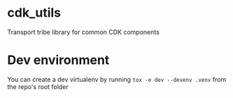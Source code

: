 # cdk_utils
Transport tribe library for common CDK components 

# Dev environment
You can create a dev virtualenv by running `tox -e dev --devenv .venv` from the repo's root folder